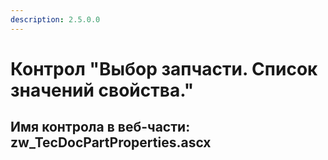 ```yaml
---
description: 2.5.0.0
---
```


# Контрол "Выбор запчасти. Список значений свойства."

## Имя контрола в веб-части: zw\_TecDocPartProperties.ascx

